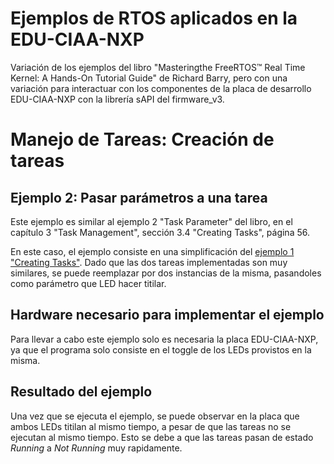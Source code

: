 # Ejemplos de RTOS aplicados en la EDU-CIAA-NXP
Variación de los ejemplos del libro "Masteringthe FreeRTOS™ Real Time Kernel: A Hands-On Tutorial Guide" de Richard Barry, pero con una variación para interactuar con los componentes de la placa de desarrollo EDU-CIAA-NXP con la librería sAPI del firmware_v3.

# Manejo de Tareas: Creación de tareas
## Ejemplo 2: Pasar parámetros a una tarea
Este ejemplo es similar al ejemplo 2 "Task Parameter" del libro, en el capítulo 3 "Task Management", sección 3.4 "Creating Tasks", página 56.

En este caso, el ejemplo consiste en una simplificación del [ejemplo 1 "Creating Tasks"](https://github.com/FernandezGFG/CIAA-RTOS/tree/master/examples/task_management/01_create_task). Dado que las dos tareas implementadas son muy similares, se puede reemplazar por dos instancias de la misma, pasandoles como parámetro que LED hacer titilar.

## Hardware necesario para implementar el ejemplo
Para llevar a cabo este ejemplo solo es necesaria la placa EDU-CIAA-NXP, ya que el programa solo consiste en el toggle de los LEDs provistos en la misma.

## Resultado del ejemplo
Una vez que se ejecuta el ejemplo, se puede observar en la placa que ambos LEDs titilan al mismo tiempo, a pesar de que las tareas no se ejecutan al mismo tiempo. Esto se debe a que las tareas pasan de estado *Running* a *Not Running* muy rapidamente.